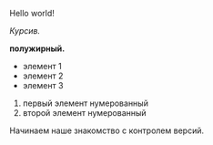 Hello world!

*Курсив.*

**полужирный.**

* элемент 1
* элемент 2
* элемент 3

1. первый элемент нумерованный 
2. второй элемент нумерованный

Начинаем наше знакомство с контролем версий.
